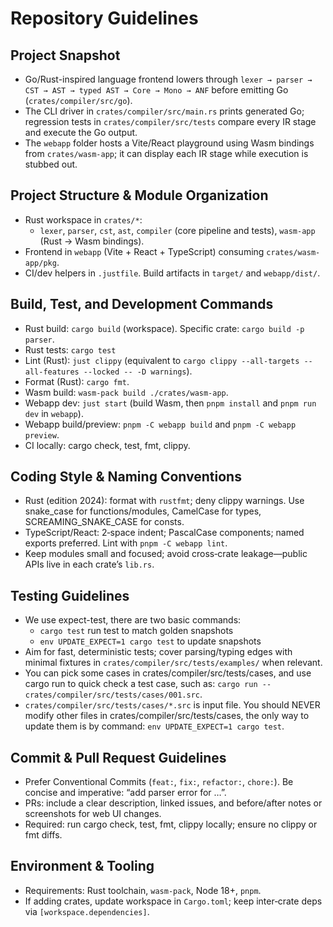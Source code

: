 # Repository Guidelines

## Project Snapshot
- Go/Rust-inspired language frontend lowers through `lexer → parser → CST → AST → typed AST → Core → Mono → ANF` before emitting Go (`crates/compiler/src/go`).
- The CLI driver in `crates/compiler/src/main.rs` prints generated Go; regression tests in `crates/compiler/src/tests` compare every IR stage and execute the Go output.
- The `webapp` folder hosts a Vite/React playground using Wasm bindings from `crates/wasm-app`; it can display each IR stage while execution is stubbed out.

## Project Structure & Module Organization
- Rust workspace in `crates/*`:
  - `lexer`, `parser`, `cst`, `ast`, `compiler` (core pipeline and tests), `wasm-app` (Rust → Wasm bindings).
- Frontend in `webapp` (Vite + React + TypeScript) consuming `crates/wasm-app/pkg`.
- CI/dev helpers in `.justfile`. Build artifacts in `target/` and `webapp/dist/`.

## Build, Test, and Development Commands
- Rust build: `cargo build` (workspace). Specific crate: `cargo build -p parser`.
- Rust tests: `cargo test`
- Lint (Rust): `just clippy` (equivalent to `cargo clippy --all-targets --all-features --locked -- -D warnings`).
- Format (Rust): `cargo fmt`.
- Wasm build: `wasm-pack build ./crates/wasm-app`.
- Webapp dev: `just start` (build Wasm, then `pnpm install` and `pnpm run dev` in `webapp`).
- Webapp build/preview: `pnpm -C webapp build` and `pnpm -C webapp preview`.
- CI locally: cargo check, test, fmt, clippy.

## Coding Style & Naming Conventions
- Rust (edition 2024): format with `rustfmt`; deny clippy warnings. Use snake_case for functions/modules, CamelCase for types, SCREAMING_SNAKE_CASE for consts.
- TypeScript/React: 2‑space indent; PascalCase components; named exports preferred. Lint with `pnpm -C webapp lint`.
- Keep modules small and focused; avoid cross‑crate leakage—public APIs live in each crate’s `lib.rs`.

## Testing Guidelines
- We use expect-test, there are two basic commands:
  - `cargo test` run test to match golden snapshots
  - `env UPDATE_EXPECT=1 cargo test` to update snapshots
- Aim for fast, deterministic tests; cover parsing/typing edges with minimal fixtures in `crates/compiler/src/tests/examples/` when relevant.
- You can pick some cases in crates/compiler/src/tests/cases, and use cargo run to quick check a test case, such as: `cargo run -- crates/compiler/src/tests/cases/001.src`.
- `crates/compiler/src/tests/cases/*.src` is input file. You should NEVER modify other files in crates/compiler/src/tests/cases, the only way to update them is by command: `env UPDATE_EXPECT=1 cargo test`.

## Commit & Pull Request Guidelines
- Prefer Conventional Commits (`feat:`, `fix:`, `refactor:`, `chore:`). Be concise and imperative: “add parser error for …”.
- PRs: include a clear description, linked issues, and before/after notes or screenshots for web UI changes.
- Required: run cargo check, test, fmt, clippy locally; ensure no clippy or fmt diffs.

## Environment & Tooling
- Requirements: Rust toolchain, `wasm-pack`, Node 18+, `pnpm`.
- If adding crates, update workspace in `Cargo.toml`; keep inter‑crate deps via `[workspace.dependencies]`.
